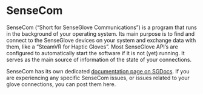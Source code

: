 # SenseCom
SenseCom (“Short for SenseGlove Communications”) is a program that runs in the background of your operating system. Its main purpose is to find and connect to the SenseGlove devices on your system and exchange data with them, like a “SteamVR for Haptic Gloves”. Most SenseGlove API’s are configured to automatically start the software if it is not (yet) running. It serves as the main source of information of the state of your connections.

SenseCom has its own dedicated [documentation page on SGDocs](https://senseglove.gitlab.io/SenseGloveDocs/sensecom/overview.html).
If you are experiencing any specific SenseCom issues, or issues related to your glove connections, you can post them here.